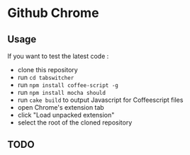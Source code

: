 # Github Chrome

## Usage 

If you want to test the latest code :

- clone this repository
- run ``cd tabswitcher``
- run ``npm install coffee-script -g`` 
- run ``npm install mocha should`` 
- run `cake build` to output Javascript for Coffeescript files
- open Chrome's extension tab 
- click "Load unpacked extension"
- select the root of the cloned repository

## TODO

